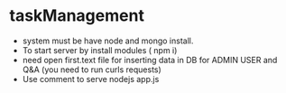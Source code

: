 # taskManagement
- system must be have node and mongo install.
- To start server by install modules ( npm i)
- need open first.text file for inserting data in DB for ADMIN USER and Q&A (you need to run curls requests)
- Use comment to serve nodejs app.js

